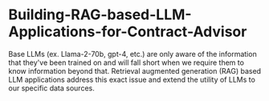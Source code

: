 # Building-RAG-based-LLM-Applications-for-Contract-Advisor
 Base LLMs (ex. Llama-2-70b, gpt-4, etc.) are only aware of the information that they've been trained on and will fall short when we require them to know information beyond that. 
 Retrieval augmented generation (RAG) based LLM applications address this exact issue and extend the utility of LLMs to our specific data sources. 
